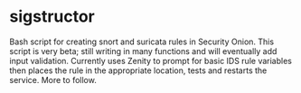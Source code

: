 # sigstructor
Bash script for creating snort and suricata rules in Security Onion.
This script is very beta; still writing in many functions and will eventually add input validation.
Currently uses Zenity to prompt for basic IDS rule variables then places the rule in the appropriate location, tests and restarts the service. More to follow.


